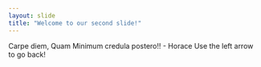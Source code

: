 ```yaml
---
layout: slide
title: "Welcome to our second slide!"
---
```

Carpe diem, Quam Minimum credula postero!! - Horace
Use the left arrow to go back!
